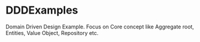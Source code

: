 # DDDExamples
Domain Driven Design Example. Focus on Core concept like Aggregate root, Entities, Value Object, Repository etc. 

